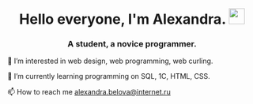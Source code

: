 <h1 align="center">Hello everyone, I'm Alexandra.
<img src="https://github.com/blackcater/blackcater/raw/main/images/Hi.gif" height="32"/></h1>
<h3 align="center">A student, a novice programmer.</h3>

👀 I’m interested in web design, web programming, web curling.

🌱 I’m currently learning programming on SQL, 1С, HTML, CSS.

📫 How to reach me alexandra.belova@internet.ru
